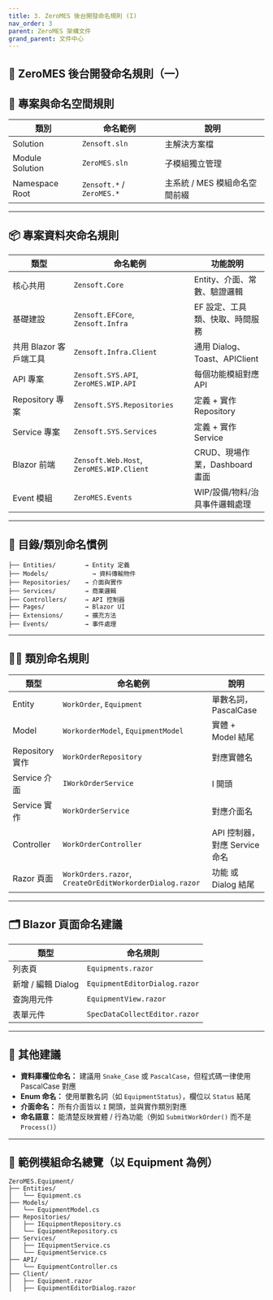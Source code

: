```yaml
---
title: 3. ZeroMES 後台開發命名規則 (I)
nav_order: 3
parent: ZeroMES 架構文件
grand_parent: 文件中心
---
```



## 🧾 ZeroMES 後台開發命名規則（一）

## 🧱 專案與命名空間規則

| 類別 | 命名範例 | 說明 |
|------|----------|------|
| Solution | `Zensoft.sln` | 主解決方案檔 |
| Module Solution | `ZeroMES.sln` | 子模組獨立管理 |
| Namespace Root | `Zensoft.*` / `ZeroMES.*` | 主系統 / MES 模組命名空間前綴 |

---

## 📦 專案資料夾命名規則

| 類型 | 命名範例 | 功能說明                      |
|------|----------|---------------------------|
| 核心共用 | `Zensoft.Core` | Entity、介面、常數、驗證邏輯         |
| 基礎建設 | `Zensoft.EFCore`, `Zensoft.Infra` | EF 設定、工具類、快取、時間服務         |
| 共用 Blazor 客戶端工具 | `Zensoft.Infra.Client` | 通用 Dialog、Toast、APIClient |
| API 專案 | `Zensoft.SYS.API`, `ZeroMES.WIP.API` | 每個功能模組對應 API              |
| Repository 專案 | `Zensoft.SYS.Repositories` | 定義 + 實作 Repository        |
| Service 專案 | `Zensoft.SYS.Services` | 定義 + 實作 Service           |
| Blazor 前端 | `Zensoft.Web.Host`, `ZeroMES.WIP.Client` | CRUD、現場作業，Dashboard 畫面    |
| Event 模組 | `ZeroMES.Events` | WIP/設備/物料/治具事件邏輯處理        |

---

## 📁 目錄/類別命名慣例

```plaintext
├── Entities/        → Entity 定義
├── Models/            → 資料傳輸物件
├── Repositories/    → 介面與實作
├── Services/        → 商業邏輯
├── Controllers/     → API 控制器
├── Pages/           → Blazor UI
├── Extensions/      → 擴充方法
├── Events/          → 事件處理
```

---

## 🧑‍💻 類別命名規則

| 類型 | 命名範例                                            | 說明 |
|------|-------------------------------------------------|------|
| Entity | `WorkOrder`, `Equipment`                        | 單數名詞，PascalCase |
| Model | `WorkorderModel`, `EquipmentModel`              | 實體 + Model 結尾 |
| Repository 實作 | `WorkOrderRepository`                           | 對應實體名 |
| Service 介面 | `IWorkOrderService`                             | I 開頭 |
| Service 實作 | `WorkOrderService`                              | 對應介面名 |
| Controller | `WorkOrderController`                           | API 控制器，對應 Service 命名 |
| Razor 頁面 | `WorkOrders.razor`, `CreateOrEditWorkorderDialog.razor` | 功能 或 Dialog 結尾 |

---

## 🗂️ Blazor 頁面命名建議

| 類型 | 命名規則                          |
|------|-------------------------------|
| 列表頁 | `Equipments.razor`            |
| 新增 / 編輯 Dialog | `EquipmentEditorDialog.razor` |
| 查詢用元件 | `EquipmentView.razor`  |
| 表單元件 | `SpecDataCollectEditor.razor`         |

---

## 📌 其他建議

- **資料庫欄位命名：** 建議用 `Snake_Case` 或 `PascalCase`，但程式碼一律使用 PascalCase 對應
- **Enum 命名：** 使用單數名詞（如 `EquipmentStatus`），欄位以 `Status` 結尾
- **介面命名：** 所有介面皆以 `I` 開頭，並與實作類別對應
- **命名語意：** 能清楚反映實體 / 行為功能（例如 `SubmitWorkOrder()` 而不是 `Process()`）

---

## 📘 範例模組命名總覽（以 Equipment 為例）

```
ZeroMES.Equipment/
├── Entities/
│   └── Equipment.cs
├── Models/
│   └── EquipmentModel.cs
├── Repositories/
│   ├── IEquipmentRepository.cs
│   └── EquipmentRepository.cs
├── Services/
│   ├── IEquipmentService.cs
│   └── EquipmentService.cs
├── API/
│   └── EquipmentController.cs
├── Client/
│   ├── Equipment.razor
│   ├── EquipmentEditorDialog.razor
```

